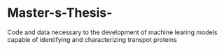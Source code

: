 # Master-s-Thesis-
Code and data necessary to the development of machine learing models capable of identifying and characterizing transpot proteins
